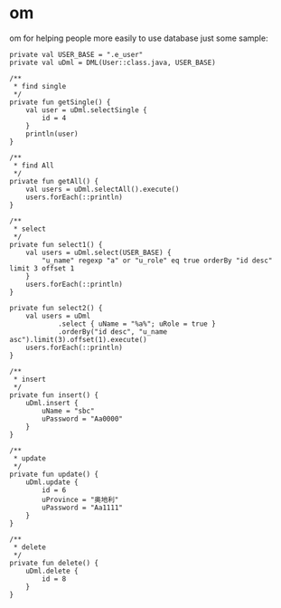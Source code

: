 # om

om for helping people more easily to use database just some sample:

	private val USER_BASE = ".e_user"
	private val uDml = DML(User::class.java, USER_BASE)

	/**
	 * find single
	 */
	private fun getSingle() {
		val user = uDml.selectSingle {
			id = 4
		}
		println(user)
	}

	/**
	 * find All
	 */
	private fun getAll() {
		val users = uDml.selectAll().execute()
		users.forEach(::println)
	}

	/**
	 * select
	 */
	private fun select1() {
		val users = uDml.select(USER_BASE) {
			"u_name" regexp "a" or "u_role" eq true orderBy "id desc" limit 3 offset 1
		}
		users.forEach(::println)
	}

	private fun select2() {
		val users = uDml
				.select { uName = "%a%"; uRole = true }
				.orderBy("id desc", "u_name asc").limit(3).offset(1).execute()
		users.forEach(::println)
	}

	/**
	 * insert
	 */
	private fun insert() {
		uDml.insert {
			uName = "sbc"
			uPassword = "Aa0000"
		}
	}

	/**
	 * update
	 */
	private fun update() {
		uDml.update {
			id = 6
			uProvince = "奥地利"
			uPassword = "Aa1111"
		}
	}

	/**
	 * delete
	 */
	private fun delete() {
		uDml.delete {
			id = 8
		}
	}

